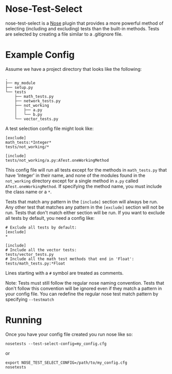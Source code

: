 Nose-Test-Select
========

nose-test-select is a
[Nose](http://somethingaboutorange.com/mrl/projects/nose) plugin that
provides a more powerful method of selecting (including and excluding)
tests than the built-in methods. Tests are selected by creating a file
similar to a .gitignore file.

Example Config
==============

Assume we have a project directory that looks like the following:

```
.
├── my_module
├── setup.py
└── tests
    ├── math_tests.py
    ├── network_tests.py
    ├── not_working
    │   ├── a.py
    │   └── b.py
    └── vector_tests.py
```

A test selection config file might look like:

```
[exclude]
math_tests:*Integer*
tests/not_working/*

[include]
tests/not_working/a.py:ATest.oneWorkingMethod
```

This config file will run all tests except for the methods in
```math_tests.py``` that have 'Integer' in their name, and none of the
modules found in the ```not_working``` directory except for a single
method in ```a.py``` called ```ATest.oneWorkingMethod```. If
specifying the method name, you must include the class name or a ```*```.


Tests that match any pattern in the ```[include]``` section will
always be run. Any other test that matches any pattern in the
```[exclude]``` section will not be run. Tests that don't match
either section will be run. If you want to exclude all tests by
default, you need a config like:

```
# Exclude all tests by default:
[exclude]
*

[include]
# Include all the vector tests:
tests/vector_tests.py
# Include all the math test methods that end in 'Float':
tests/math_tests.py:*Float
```

Lines starting with a ```#``` symbol are treated as comments.

Note: Tests must still follow the regular nose naming convention. 
Tests that don't follow this convention will be ignored even if 
they match a pattern in your config file. You can redefine the 
regular nose test match pattern by specifying ```--testmatch```

Running
=======

Once you have your config file created you run nose like so:

```
nosetests --test-select-config=my_config.cfg
```

or

```
export NOSE_TEST_SELECT_CONFIG=/path/to/my_config.cfg
nosetests
```
